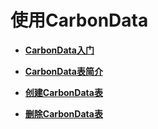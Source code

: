 # 使用CarbonData<a name="ZH-CN_TOPIC_0173178554"></a>

-   **[CarbonData入门](CarbonData入门.md)**  

-   **[CarbonData表简介](CarbonData表简介.md)**  

-   **[创建CarbonData表](创建CarbonData表.md)**  

-   **[删除CarbonData表](删除CarbonData表.md)**  


